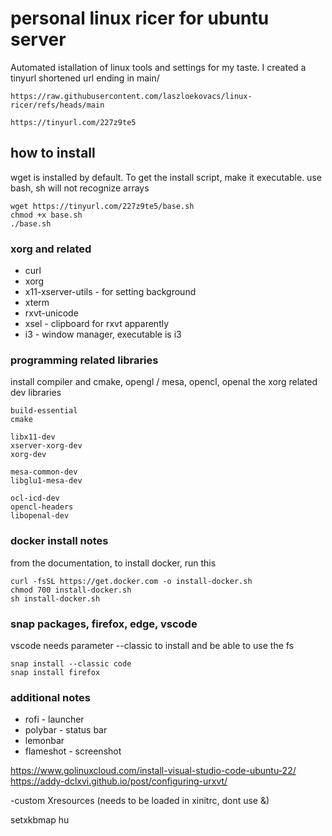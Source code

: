 # personal linux ricer for ubuntu server
Automated istallation of linux tools and settings for my taste.
I created a tinyurl shortened url ending in main/
```
https://raw.githubusercontent.com/laszloekovacs/linux-ricer/refs/heads/main

https://tinyurl.com/227z9te5
```

## how to install
wget is installed by default. To get the install script, make it executable. use bash, sh will not recognize arrays
```
wget https://tinyurl.com/227z9te5/base.sh
chmod +x base.sh
./base.sh
```

### xorg and related
- curl
- xorg
- x11-xserver-utils - for setting background
- xterm
- rxvt-unicode
- xsel - clipboard for rxvt apparently
- i3 - window manager, executable is i3

### programming related libraries
install compiler and cmake, opengl / mesa, opencl, openal
the xorg related dev libraries

```
build-essential
cmake

libx11-dev
xserver-xorg-dev
xorg-dev

mesa-common-dev
libglu1-mesa-dev

ocl-icd-dev
opencl-headers
libopenal-dev
```

### docker install notes

from the documentation, to install docker, run this

```
curl -fsSL https://get.docker.com -o install-docker.sh
chmod 700 install-docker.sh
sh install-docker.sh
```

### snap packages, firefox, edge, vscode
vscode needs parameter --classic to install and be able to use the fs
```
snap install --classic code
snap install firefox
```

### additional notes

- rofi - launcher
- polybar - status bar
- lemonbar
- flameshot - screenshot


https://www.golinuxcloud.com/install-visual-studio-code-ubuntu-22/
https://addy-dclxvi.github.io/post/configuring-urxvt/


-custom Xresources (needs to be loaded in xinitrc, dont use &)

setxkbmap hu
